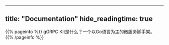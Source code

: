 
---
title: "Documentation"
hide_readingtime: true
---

{{% pageinfo %}}
gGRPC Kit是什么？一个以Go语言为主的微服务脚手架。
{{% /pageinfo %}}
